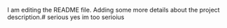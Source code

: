 I am editing the README file. Adding some more details about the project description.# serious
yes im too serioius
